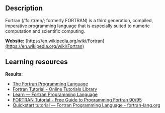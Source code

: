 ## Description
Fortran (/ˈfɔːrtræn/; formerly FORTRAN) is a third generation, compiled, imperative programming language that is especially suited to numeric computation and scientific computing.

**Website:** [https://en.wikipedia.org/wiki/Fortran](https://en.wikipedia.org/wiki/Fortran)

## Learning resources
**Results:**

* [The Fortran Programming Language](https://fortran-lang.org/)
* [Fortran Tutorial - Online Tutorials Library](https://www.tutorialspoint.com/fortran/index.htm)
* [Learn — Fortran Programming Language](https://fortran-lang.org/bn/learn/)
* [FORTRAN Tutorial - Free Guide to Programming Fortran 90/95](https://www.fortrantutorial.com/)
* [Quickstart tutorial — Fortran Programming Language - fortran-lang.org](https://fortran-lang.org/learn/quickstart/)


